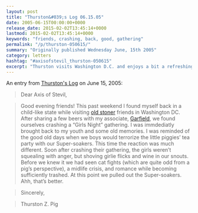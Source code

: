 ```yaml
---
layout: post
title: "Thurston&#039;s Log 06.15.05"
date: 2005-06-15T00:00:00+0000
release_date: 2015-02-02T13:45:14+0000
lastmod: 2015-02-02T13:45:14+0000
keywords: "friends, crashing, back, good, gathering"
permalink: "/p/thurston-050615/"
summary: "Originally published Wednesday June, 15th 2005"
category: letters
hashtag: "#axisofstevil_thurston-050615"
excerpt: "Thurston visits Washington D.C. and enjoys a bit a refreshing nostalgia."
---
```


An entry from [Thurston's Log](/p/thurston) on June 15, 2005:

> Dear Axis of Stevil,

> Good evening friends! This past weekend I found myself back in a child-like state while visiting [old stoner](https://d3e878vmunx8cm.cloudfront.net/assets/stoner.jpg) friends in Washington DC. After sharing a few beers with my associate, [Garfield](https://d3e878vmunx8cm.cloudfront.net/assets/garfield[crickets].jpg), we found ourselves crashing a “Girls Night” gathering. I was immdediatly brought back to my youth and some old memories. I was reminded of the good old days when we boys would terrorize the little piggies’ tea party with our Super-soakers. This time the reaction was much different. Soon after crashing their gathering, the girls weren’t squealing with anger, but shoving girlie flicks and wine in our snouts. Before we knew it we had seen cat fights (which are quite odd from a pig’s perspective), a midlife crisis, and romance while becoming sufficiently trashed. At this point we pulled out the Super-soakers. Ahh, that’s better.

> Sincerely,

> Thurston Z. Pig
